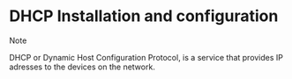 # DHCP Installation and configuration
>[!note]
>DHCP or Dynamic Host Configuration Protocol, is a service that provides IP adresses to the devices on the network.
